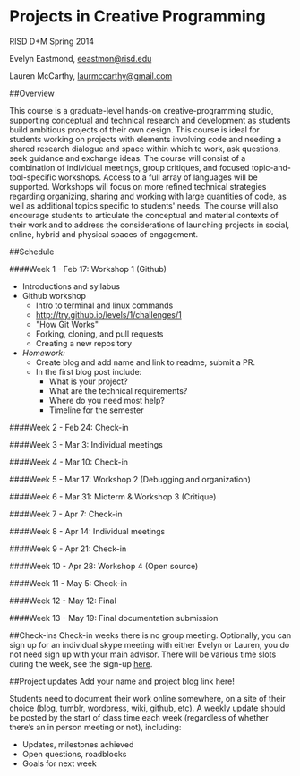 # Projects in Creative Programming

RISD D+M Spring 2014

Evelyn Eastmond, [eeastmon@risd.edu](mailto:eeastmon@risd.edu)

Lauren McCarthy, [laurmccarthy@gmail.com](mailto:laurmccarthy@gmail.com)

##Overview

This course is a graduate-level hands-on creative-programming studio, supporting conceptual and technical research and development as students build ambitious projects of their own design. This course is ideal for students working on projects with elements involving code and needing a shared research dialogue and space within which to work, ask questions, seek guidance and exchange ideas. The course will consist of a combination of individual meetings, group critiques, and focused topic-and-tool-specific workshops. Access to a full array of languages will be supported. Workshops will focus on more refined technical strategies regarding organizing, sharing and working with large quantities of code, as well as additional topics specific to students' needs. The course will also encourage students to articulate the conceptual and material contexts of their work and to address the considerations of launching projects in social, online, hybrid and physical spaces of engagement. 


##Schedule

####Week 1 - Feb 17: Workshop 1 (Github)
* Introductions and syllabus
* Github workshop
     * Intro to terminal and linux commands
     * http://try.github.io/levels/1/challenges/1
     * "How Git Works"
     * Forking, cloning, and pull requests
     * Creating a new repository
* _Homework:_
     * Create blog and add name and link to readme, submit a PR.
     * In the first blog post include:
          * What is your project?
          * What are the technical requirements?
          * Where do you need most help?
          * Timeline for the semester



####Week 2 - Feb 24: Check-in

####Week 3 - Mar 3: Individual meetings

####Week 4 - Mar 10: Check-in

####Week 5 - Mar 17: Workshop 2 (Debugging and organization)

####Week 6 - Mar 31: Midterm & Workshop 3 (Critique)

####Week 7 - Apr 7: Check-in

####Week 8 - Apr 14: Individual meetings

####Week 9 - Apr 21: Check-in

####Week 10 - Apr 28: Workshop 4 (Open source)

####Week 11 - May 5: Check-in

####Week 12 - May 12: Final

####Week 13 - May 19: Final documentation submission


##Check-ins
Check-in weeks there is no group meeting. Optionally, you can sign up for an individual skype meeting with either Evelyn or Lauren, you do not need sign up with your main advisor. There will be various time slots during the week, see the sign-up [here]().


##Project updates
Add your name and project blog link here! 

Students need to document their work online somewhere, on a site of their choice (blog, [tumblr](http://tumblr.com), [wordpress](http//wordpress.org), wiki, github, etc). A weekly update should be posted by the start of class time each week (regardless of whether there’s an in person meeting or not), including:

* Updates, milestones achieved
* Open questions, roadblocks
* Goals for next week
